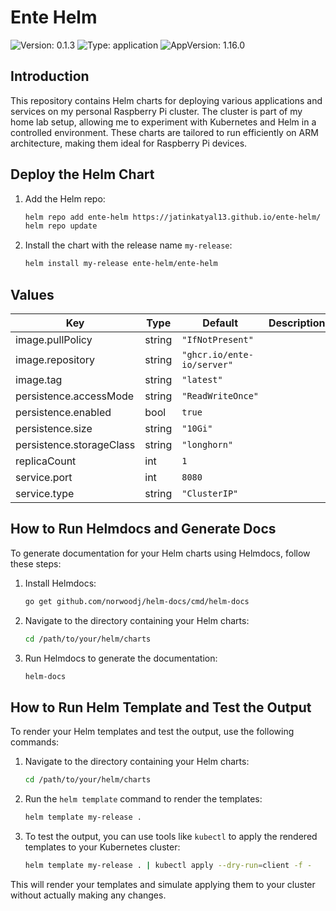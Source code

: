 # Ente Helm
![Version: 0.1.3](https://img.shields.io/badge/Version-0.1.3-informational?style=flat-square) ![Type: application](https://img.shields.io/badge/Type-application-informational?style=flat-square) ![AppVersion: 1.16.0](https://img.shields.io/badge/AppVersion-1.16.0-informational?style=flat-square)
## Introduction

This repository contains Helm charts for deploying various applications and services on my personal Raspberry Pi cluster. The cluster is part of my home lab setup, allowing me to experiment with Kubernetes and Helm in a controlled environment. These charts are tailored to run efficiently on ARM architecture, making them ideal for Raspberry Pi devices.

## Deploy the Helm Chart

1. Add the Helm repo:
    ```sh
    helm repo add ente-helm https://jatinkatyal13.github.io/ente-helm/
    helm repo update
    ```

2. Install the chart with the release name `my-release`:
    ```sh
    helm install my-release ente-helm/ente-helm
    ```

## Values

| Key | Type | Default | Description |
|-----|------|---------|-------------|
| image.pullPolicy | string | `"IfNotPresent"` |  |
| image.repository | string | `"ghcr.io/ente-io/server"` |  |
| image.tag | string | `"latest"` |  |
| persistence.accessMode | string | `"ReadWriteOnce"` |  |
| persistence.enabled | bool | `true` |  |
| persistence.size | string | `"10Gi"` |  |
| persistence.storageClass | string | `"longhorn"` |  |
| replicaCount | int | `1` |  |
| service.port | int | `8080` |  |
| service.type | string | `"ClusterIP"` |  |


## How to Run Helmdocs and Generate Docs

To generate documentation for your Helm charts using Helmdocs, follow these steps:

1. Install Helmdocs:
    ```sh
    go get github.com/norwoodj/helm-docs/cmd/helm-docs
    ```

2. Navigate to the directory containing your Helm charts:
    ```sh
    cd /path/to/your/helm/charts
    ```

3. Run Helmdocs to generate the documentation:
    ```sh
    helm-docs
    ```

## How to Run Helm Template and Test the Output

To render your Helm templates and test the output, use the following commands:

1. Navigate to the directory containing your Helm charts:
    ```sh
    cd /path/to/your/helm/charts
    ```

2. Run the `helm template` command to render the templates:
    ```sh
    helm template my-release .
    ```

3. To test the output, you can use tools like `kubectl` to apply the rendered templates to your Kubernetes cluster:
    ```sh
    helm template my-release . | kubectl apply --dry-run=client -f -
    ```

This will render your templates and simulate applying them to your cluster without actually making any changes.
